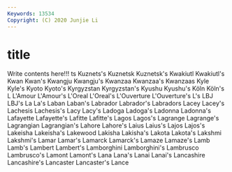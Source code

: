 ```yaml
---
Keywords: 13534
Copyright: (C) 2020 Junjie Li
---
```


# title

Write contents here!!!
ts 
Kuznets's 
Kuznetsk
Kuznetsk's 
Kwakiutl 
Kwakiutl's 
Kwan 
Kwan's 
Kwangju 
Kwangju's 
Kwanzaa 
Kwanzaa's 
Kwanzaas
Kyle 
Kyle's 
Kyoto 
Kyoto's 
Kyrgyzstan 
Kyrgyzstan's 
Kyushu 
Kyushu's 
Köln 
Köln's
L 
L'Amour 
L'Amour's 
L'Oreal 
L'Oreal's 
L'Ouverture 
L'Ouverture's 
L's 
LBJ 
LBJ's
La 
La's 
Laban 
Laban's 
Labrador 
Labrador's 
Labradors 
Lacey 
Lacey's 
Lachesis
Lachesis's 
Lacy 
Lacy's 
Ladoga 
Ladoga's 
Ladonna 
Ladonna's 
Lafayette 
Lafayette's 
Lafitte
Lafitte's 
Lagos 
Lagos's 
Lagrange 
Lagrange's 
Lagrangian 
Lagrangian's 
Lahore 
Lahore's 
Laius
Laius's 
Lajos 
Lajos's 
Lakeisha 
Lakeisha's 
Lakewood 
Lakisha 
Lakisha's 
Lakota 
Lakota's
Lakshmi 
Lakshmi's 
Lamar 
Lamar's 
Lamarck 
Lamarck's 
Lamaze 
Lamaze's 
Lamb 
Lamb's
Lambert 
Lambert's 
Lamborghini 
Lamborghini's 
Lambrusco 
Lambrusco's 
Lamont 
Lamont's 
Lana 
Lana's
Lanai 
Lanai's 
Lancashire 
Lancashire's 
Lancaster 
Lancaster's 
Lance 
